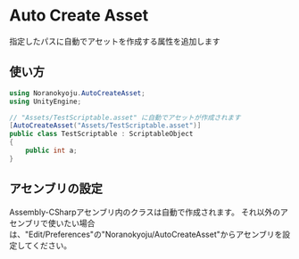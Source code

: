 # Auto Create Asset

指定したパスに自動でアセットを作成する属性を追加します

## 使い方

```cs
using Noranokyoju.AutoCreateAsset;
using UnityEngine;

// "Assets/TestScriptable.asset" に自動でアセットが作成されます
[AutoCreateAsset("Assets/TestScriptable.asset")]
public class TestScriptable : ScriptableObject
{
    public int a;
}
```

## アセンブリの設定

Assembly-CSharpアセンブリ内のクラスは自動で作成されます。
それ以外のアセンブリで使いたい場合は、"Edit/Preferences"の"Noranokyoju/AutoCreateAsset"からアセンブリを設定してください。